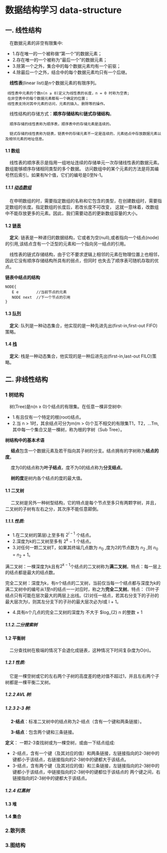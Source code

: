 # 数据结构学习 data-structure
## 一. 线性结构
&ensp;&ensp;在数据元素的非空有限集中:
*  1.存在唯一的一个被称做“第一个”的数据元素；
*  2.存在唯一的一个被称为“最后一个”的数据元素；
*  3.除第一个之外，集合中的每个数据元素均有一个前驱；
*  4.除最后一个之外，结合中的每个数据元素均只有一个后继。

&ensp;&ensp;**线性表**(linear list)是n个数据元素的有限序列。
      
     线性表中元素的个数n(n ≥ 0)定义为线性表的长度，n = 0 时称为空表;
     在非空表中的每个数据元素都有一个确定的位置；
     线性表支持对其中元素的访问，元素的插入、删除等的操作。
     
&ensp;&ensp;线性结构的存储方式：**顺序存储结构**和**链式存储结构**。
      
      顺序存储的线性表称为顺序表，顺序表中的存储元素是连续的。
      
      链式存储的线性表称为链表，链表中的存储元素不一定是连续的，元素结点中存放数据元素以及相邻元素的地址信息。 
      
#### 1.1 数组
 &ensp;&ensp;线性表的顺序表示是指用一组地址连续的存储单元一次存储线性表的数据元素。数组能够顺序存储相同类型的多个数据。
 访问数组中的某个元素的方法是将其编号然后索引。如果有N个值，它们的编号是0至N-1。
##### 1.1.1 [动态数组]
 &ensp;&ensp;在申明数组的时，需要指定数组的名称和它包含的类型，在创建数组时，需要指定数组的长度。指定数组的长度后，若改长度不可改变，
 这就一意味着，改数组中不能存放更多的元素。因此，我们需要动态的更新数组容量的大小。
 
#### 1.2 [链表]
 &ensp;&ensp;**定义**: 链表是一种递归的数据结构，它或者为空(null),或者指向一个结点(node)的引用,该结点含有一个泛型的元素和一个指向另一结点的引用。

 &ensp;&ensp;线性表的链式存储结构，由于它不要求逻辑上相邻的元素在物理位置上也相邻，因此它没有顺序存储结构所具有的弱点，但同时
 也失去了顺序表可随机存取的优点。
 
 **链表中结点的结构**
 ```
NODE{
    E e        //当前节点的元素
    NODE next  //下一个节点的引用
}
```
#### 1.3 [队列]
 &ensp;&ensp;**定义**: 队列是一种动态集合，他实现的是一种先进先出(first-in,first-out FIFO)策略。
#### 1.4 [栈]
&ensp;&ensp;**定义**: 栈是一种动态集合，他实现的是一种后进先出(first-in,last-out FILO)策略。 
## 二. 非线性结构
### 1 树结构
&ensp;&ensp;树(Tree)是n(n ≥ 0)个结点的有限集。在任意一棵非空树中:
* 1.有且仅有一个特定的根(root)结点。
* 2.当 n > 1时，其余结点可分为m(m > 0)个互不相交的有限集T1，T2，...Tm,其中每一个集合又是一棵树，称为根的字树（Sub Tree）。

**树结构中的基本术语**

&ensp;&ensp; **结点**包含一个数据元素及若干指向其子树的分支。结点拥有的字树称为**结点的度**。

&ensp;&ensp; 度为0的结点称为**叶子结点**，度不为0的结点称为**分支结点**。

&ensp;&ensp; **树的度**是树内各个结点的度的最大值。


#### 1.1 二叉树
 &ensp;&ensp; 二叉树是另外一种树型结构，它的特点是每个节点至多只有两颗字树，并且，二叉树的子树有左右之分，其次序不能任意颠倒。
##### 1.1.1.性质:
 * 1.在二叉树的第层i上至多有 $2^{i - 1}$ 个结点。
 * 2.深度为k的二叉树至多有 $2^{k} - 1$ 个结点。
 * 3.对任何一颗二叉树T，如果其终端几点数为 $n_{0}$ ,度为2的节点数为 $n_{2}$ ,则 $n_{0}$ = $n_{2}$ + 1。
 
  满二叉树：一棵深度为k且有$2^{k - 1}$个结点的二叉树称为**满二叉树**。特点：每一层上的结点都是最大的结点数。
  
  完全二叉树：深度为k，有n个结点的二叉树，当前仅当每一个结点都与深度为k的满二叉树中的编号从1至n的结点一一对应时，称之为**完全二叉树**。特点：
  (1)叶子结点只有可能在层次最大的两层上出线。(2)对任一结点，若其右分支下的子孙的最大层次为l，则其左分支下的子孙的最大层次必为l或
  l + 1。
  
  * 4.具有n个几点的完全二叉树的深度为 不大于 $log_{2} n 的整数 + 1
##### 1.1.2.二分搜索树

#### 1.2 平衡树
&ensp;&ensp;二分查找树在极端的情况下会退化成链表，这种情况下时间复杂度为O(n)。
##### 1.2.1 性质:
&ensp;&ensp;它是一棵空树或它的左右两个子树的高度差的绝对值不超过1，并且左右两个子树都是一棵平衡二叉树。

##### 1.2.2  AVL 树:

##### 1.2.3  2-3 树:
&ensp;&ensp; **2-结点**：标准二叉树中的结点称为2-结点（含有一个键和两条链接）。

&ensp;&ensp; **3-结点**：包含两个键和三条链接。

**定义**：
一颗2-3查找树或为一棵空树，或由一下结点组成:
* 2-结点，含有一个键（及其对应的值）和两条链接，左链接指向的2-3树中的键都小于该结点，右链接指向的2-3树中的键都大于该结点。
* 3-结点，含有两个键（及其对应的值）和三条链接，左链接指向的2-3树中的键都小于该结点，中链接指向的2-3树中的键都位于该结点的
两个键之间，右链接指向的2-3树中的键都大于该结点。

##### 1.2.4 红黑树

#### 1.3 堆
 
#### 1.4 集合

### 2.散列表

### 3.图结构





[动态数组]:https://github.com/FunCheney/data-structure/blob/master/src/main/java/com/fchen/datastructure/array/README.md
[链表]:https://github.com/FunCheney/data-structure/blob/master/src/main/java/com/fchen/datastructure/linkedlist/README.md
[队列]:https://github.com/FunCheney/data-structure/blob/master/src/main/java/com/fchen/datastructure/queue/README.md
[栈]:https://github.com/FunCheney/data-structure/blob/master/src/main/java/com/fchen/datastructure/stack/README.md